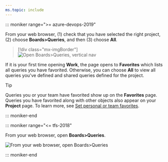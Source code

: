 ```yaml
---
ms.topic: include
---
```


::: moniker range=">= azure-devops-2019"

From your web browser, (1) check that you have selected the right project, (2) choose **Boards>Queries**, and then (3) choose **All**. 
 
> [!div class="mx-imgBorder"]  
> ![Open Boards>Queries, vertical nav](/azure/devops/boards/queries/media/view-run-queries/open-queries-vert.png) 

If it is your first time opening **Work**, the page opens to **Favorites** which lists all queries you have favorited. Otherwise, you can choose **All** to view all queries you've defined and shared queries defined for the project.  

> [!TIP]    
> Queries you or your team have favorited show up on the **Favorites** page. Queries you have favorited along with other objects also appear on your **Project** page. To learn more, see [Set personal or team favorites](/azure/devops/project/navigation/set-favorites). 

::: moniker-end


::: moniker range="<= tfs-2018"  

From your web browser, open **Boards>Queries**. 

![From your web browser, open Boards>Queries](/azure/devops/boards/queries/media/view-run-queries/open-hub-page.png)  

::: moniker-end